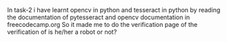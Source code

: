 In task-2 i have learnt opencv in python and tesseract in python by reading the documentation of pytesseract and opencv documentation in freecodecamp.org So it made me to do the verification page of the verification of is he/her a robot or not?
